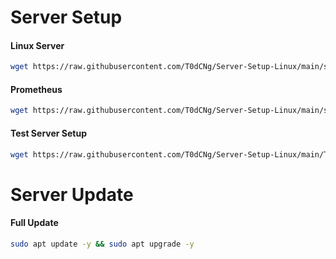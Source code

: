 # Server Setup

#### Linux Server
```bash
wget https://raw.githubusercontent.com/T0dCNg/Server-Setup-Linux/main/setup.sh && sudo bash setup.sh
```

#### Prometheus
```bash
wget https://raw.githubusercontent.com/T0dCNg/Server-Setup-Linux/main/setup_prometheus.sh && sudo bash setup_prometheus.sh
```

#### Test Server Setup
```bash
wget https://raw.githubusercontent.com/T0dCNg/Server-Setup-Linux/main/Test-Server-Setup.sh && sudo bash Test-Server-Setup.sh
```

# Server Update

#### Full Update
```bash
sudo apt update -y && sudo apt upgrade -y
````
